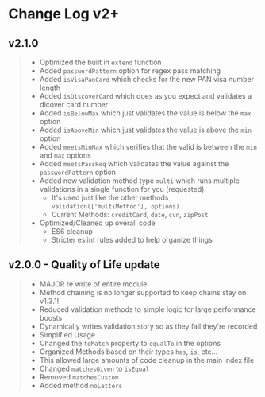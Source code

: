 # Change Log v2+

## v2.1.0

> - Optimized the built in `extend` function
> - Added `passwordPattern` option for regex pass matching
> - Added `isVisaPanCard` which checks for the new PAN visa number length
> - Added `isDiscoverCard` which does as you expect and validates a dicover card number
> - Added `isBelowMax` which just validates the value is below the `max` option
> - Added `isAboveMin` which just validates the value is above the `min` option
> - Added `meetsMinMax` which verifies that the valid is between the `min` and `max` options
> - Added `meetsPassReq` which validates the value against the `passwordPattern` option
> - Added new validation method type `multi` which runs multiple validations in a single function for you (requested)
>   - It's used just like the other methods `validation(['multiMethod'], options)`
>   - Current Methods: `creditCard`, `date`, `cvn`, `zipPost`
> - Optimized/Cleaned up overall code
>   - ES6 cleanup
>   - Stricter eslint rules added to help organize things

## v2.0.0 - Quality of Life update

> - MAJOR re write of entire module
> - Method chaining is no longer supported to keep chains stay on v1.3.1!
> - Reduced validation methods to simple logic for large performance boosts
> - Dynamically writes validation story so as they fail they're recorded
> - Simplified Usage
> - Changed the `toMatch` property to `equalTo` in the options
> - Organized Methods based on their types `has`, `is`, etc...
> - This allowed large amounts of code cleanup in the main index file
> - Changed `matchesGiven` to `isEqual`
> - Removed `matchesCustom`
> - Added method `noLetters`
